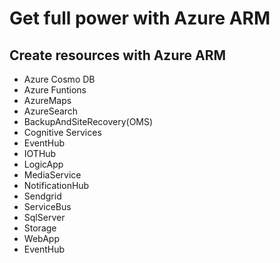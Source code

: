 <h1>Get full power with Azure ARM</h1>

<h2>Create resources with Azure ARM</h2>
<ul>
  <li>Azure Cosmo DB</li>
  <li>Azure Funtions</li>
                  <li>AzureMaps</li>
        <li>AzureSearch</li>
        <li>BackupAndSiteRecovery(OMS)</li>
  <li>Cognitive Services</li>
                  <li>EventHub</li>
    <li>IOTHub</li>
    <li>LogicApp</li>
    <li>MediaService</li>
            <li>NotificationHub</li>
      <li>Sendgrid</li>
                      <li>ServiceBus</li>
        <li>SqlServer</li>
        <li>Storage</li>
        <li>WebApp</li>
                <li>EventHub</li>

</ul>